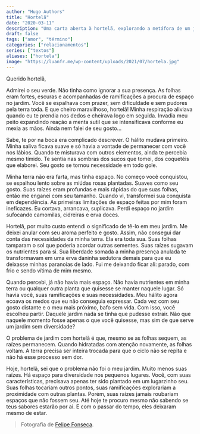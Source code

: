 ```yaml
---
author: "Hugo Authors"
title: "Hortelã"
date: "2020-03-11"
description: "Uma carta aberta à hortelã, explorando a metáfora de um jardim para refletir sobre relacionamentos, crescimento pessoal e a busca pelo equilíbrio na vida."
draft: false
tags: ["amor", "término"]
categories: ["relacionamentos"]
series: ["textos"]
aliases: ["hortela"]
image: "https://luanfr.me/wp-content/uploads/2021/07/hortela.jpg"
---
```


Querido hortelã,

Admirei o seu verde. Não tinha como ignorar a sua presença. As folhas eram fortes, escuras e acompanhadas de ramificações a procura de espaço no jardim. Você se espalhava com prazer, sem dificuldade e sem pudores pela terra toda. E que cheiro maravilhoso, hortelã! Minha respiração aliviava quando eu te prendia nos dedos e cheirava logo em seguida. Invadia meu peito expandindo reação a menta sutil que se intensificava conforme eu mexia as mãos. Ainda nem falei de seu gosto...

Sabe, te por na boca era complicado descrever. O hálito mudava primeiro. Minha saliva ficava suave e só havia a vontade de permanecer com você nos lábios. Quando te misturava com outros elementos, ainda te percebia mesmo tímido. Te sentia nas sombras dos sucos que tomei, dos coquetéis que elaborei. Seu gosto se tornou necessidade em todo gole.

Minha terra não era farta, mas tinha espaço. No começo você conquistou, se espalhou lento sobre as miúdas rosas plantadas. Suaves como seu gosto. Suas raízes eram profundas e mais rápidas do que suas folhas, então me enganei com seu tamanho. Quando vi, transformei sua conquista em dependência. As primeiras limitações de espaço feitas por mim foram ineficazes. Eu cortava, arrancava, suplicava. Perdi espaço no jardim sufocando camomilas, cidreiras e erva doces.

Hortelã, por muito custo entendi o significado de tê-lo em meu jardim. Me deixei anular com seu aroma perfeito e gosto. Assim, não consegui dar conta das necessidades da minha terra. Ela era toda sua. Suas folhas tamparam o sol que poderia acordar outras sementes. Suas raízes sugavam os nutrientes para si. Sua liberdade somada a minha presença anulada te transformavam em uma erva daninha sedutora demais para que eu deixasse minhas paranoias de lado. Fui me deixando ficar ali: parado, com frio e sendo vítima de mim mesmo.

Quando percebi, já não havia mais espaço. Não havia nutrientes em minha terra ou qualquer outra planta que quisesse se manter naquele lugar. Só havia você, suas ramificações e suas necessidades. Meu hálito agora ecoava os medos que eu não conseguia expressar. Cada vez com seu gosto distante e o meu mais próximo, bafo sem vida. Com isso, você escolheu partir. Daquele jardim nada se tinha que pudesse extrair. Não que naquele momento fosse apenas o que você quisesse, mas sim de que serve um jardim sem diversidade?

O problema de jardim com hortelã é que, mesmo se as folhas sequem, as raízes permanecem. Quando hidratadas com atenção novamente, as folhas voltam. A terra precisa ser inteira trocada para que o ciclo não se repita e não há esse processo sem dor.

Hoje, hortelã, sei que o problema não foi o meu jardim. Muito menos suas raízes. Há espaço para diversidade nos pequenos lugares. Você, com suas características, precisava apenas ter sido plantado em um lugarzinho seu. Suas folhas tocariam outros pontos, suas ramificações explorariam a proximidade com outras plantas. Porém, suas raízes jamais roubariam espaços que não fossem seu. Até hoje te procuro mesmo não sabendo se teus sabores estarão por ai. E com o passar do tempo, eles deixaram mesmo de estar.

> Fotografia de [Felipe Fonseca](https://www.flickr.com/photos/felipefonseca/2850669239/).